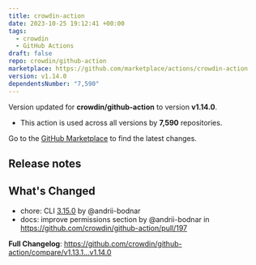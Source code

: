 ```yaml
---
title: crowdin-action
date: 2023-10-25 19:12:41 +00:00
tags:
  - crowdin
  - GitHub Actions
draft: false
repo: crowdin/github-action
marketplace: https://github.com/marketplace/actions/crowdin-action
version: v1.14.0
dependentsNumber: "7,590"
---
```



Version updated for **crowdin/github-action** to version **v1.14.0**.
- This action is used across all versions by **7,590** repositories.

Go to the [GitHub Marketplace](https://github.com/marketplace/actions/crowdin-action) to find the latest changes.

## Release notes

## What's Changed

* chore: CLI [3.15.0](https://github.com/crowdin/crowdin-cli/releases/tag/3.15.0) by @andrii-bodnar
* docs: improve permissions section by @andrii-bodnar in https://github.com/crowdin/github-action/pull/197

**Full Changelog**: https://github.com/crowdin/github-action/compare/v1.13.1...v1.14.0
